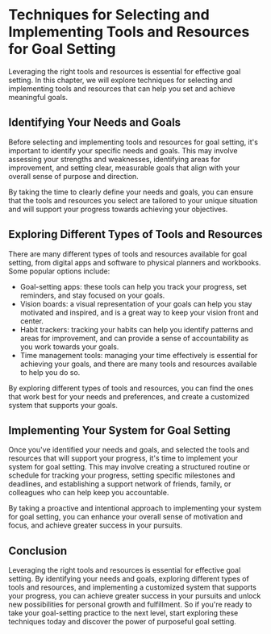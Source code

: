 Techniques for Selecting and Implementing Tools and Resources for Goal Setting
==========================================================================================================================================

Leveraging the right tools and resources is essential for effective goal setting. In this chapter, we will explore techniques for selecting and implementing tools and resources that can help you set and achieve meaningful goals.

Identifying Your Needs and Goals
--------------------------------

Before selecting and implementing tools and resources for goal setting, it's important to identify your specific needs and goals. This may involve assessing your strengths and weaknesses, identifying areas for improvement, and setting clear, measurable goals that align with your overall sense of purpose and direction.

By taking the time to clearly define your needs and goals, you can ensure that the tools and resources you select are tailored to your unique situation and will support your progress towards achieving your objectives.

Exploring Different Types of Tools and Resources
------------------------------------------------

There are many different types of tools and resources available for goal setting, from digital apps and software to physical planners and workbooks. Some popular options include:

* Goal-setting apps: these tools can help you track your progress, set reminders, and stay focused on your goals.
* Vision boards: a visual representation of your goals can help you stay motivated and inspired, and is a great way to keep your vision front and center.
* Habit trackers: tracking your habits can help you identify patterns and areas for improvement, and can provide a sense of accountability as you work towards your goals.
* Time management tools: managing your time effectively is essential for achieving your goals, and there are many tools and resources available to help you do so.

By exploring different types of tools and resources, you can find the ones that work best for your needs and preferences, and create a customized system that supports your goals.

Implementing Your System for Goal Setting
-----------------------------------------

Once you've identified your needs and goals, and selected the tools and resources that will support your progress, it's time to implement your system for goal setting. This may involve creating a structured routine or schedule for tracking your progress, setting specific milestones and deadlines, and establishing a support network of friends, family, or colleagues who can help keep you accountable.

By taking a proactive and intentional approach to implementing your system for goal setting, you can enhance your overall sense of motivation and focus, and achieve greater success in your pursuits.

Conclusion
----------

Leveraging the right tools and resources is essential for effective goal setting. By identifying your needs and goals, exploring different types of tools and resources, and implementing a customized system that supports your progress, you can achieve greater success in your pursuits and unlock new possibilities for personal growth and fulfillment. So if you're ready to take your goal-setting practice to the next level, start exploring these techniques today and discover the power of purposeful goal setting.
